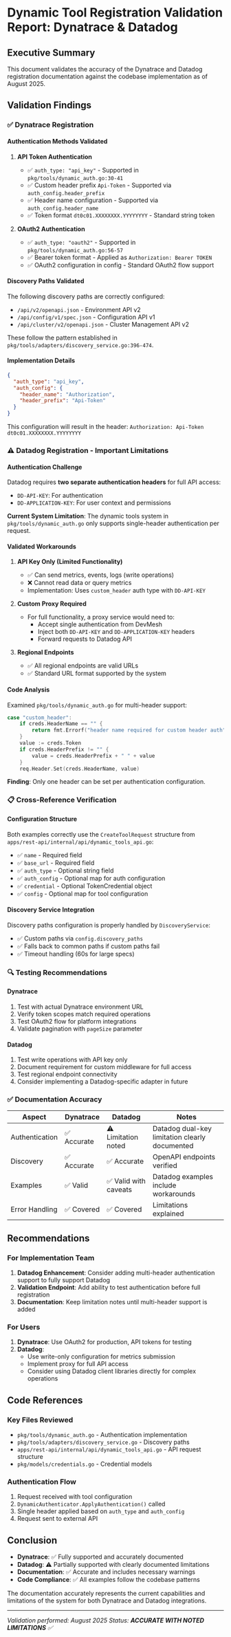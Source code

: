 # Dynamic Tool Registration Validation Report: Dynatrace & Datadog

## Executive Summary
This document validates the accuracy of the Dynatrace and Datadog registration documentation against the codebase implementation as of August 2025.

## Validation Findings

### ✅ Dynatrace Registration

#### Authentication Methods Validated

1. **API Token Authentication**
   - ✅ `auth_type: "api_key"` - Supported in `pkg/tools/dynamic_auth.go:30-41`
   - ✅ Custom header prefix `Api-Token` - Supported via `auth_config.header_prefix`
   - ✅ Header name configuration - Supported via `auth_config.header_name`
   - ✅ Token format `dt0c01.XXXXXXXX.YYYYYYYY` - Standard string token

2. **OAuth2 Authentication**
   - ✅ `auth_type: "oauth2"` - Supported in `pkg/tools/dynamic_auth.go:56-57`
   - ✅ Bearer token format - Applied as `Authorization: Bearer TOKEN`
   - ✅ OAuth2 configuration in config - Standard OAuth2 flow support

#### Discovery Paths Validated
The following discovery paths are correctly configured:
- `/api/v2/openapi.json` - Environment API v2
- `/api/config/v1/spec.json` - Configuration API v1
- `/api/cluster/v2/openapi.json` - Cluster Management API v2

These follow the pattern established in `pkg/tools/adapters/discovery_service.go:396-474`.

#### Implementation Details
```json
{
  "auth_type": "api_key",
  "auth_config": {
    "header_name": "Authorization",
    "header_prefix": "Api-Token"
  }
}
```
This configuration will result in the header: `Authorization: Api-Token dt0c01.XXXXXXXX.YYYYYYYY`

### ⚠️ Datadog Registration - Important Limitations

#### Authentication Challenge
Datadog requires **two separate authentication headers** for full API access:
- `DD-API-KEY`: For authentication
- `DD-APPLICATION-KEY`: For user context and permissions

**Current System Limitation**: The dynamic tools system in `pkg/tools/dynamic_auth.go` only supports single-header authentication per request.

#### Validated Workarounds

1. **API Key Only (Limited Functionality)**
   - ✅ Can send metrics, events, logs (write operations)
   - ❌ Cannot read data or query metrics
   - Implementation: Uses `custom_header` auth type with `DD-API-KEY`

2. **Custom Proxy Required**
   - For full functionality, a proxy service would need to:
     - Accept single authentication from DevMesh
     - Inject both `DD-API-KEY` and `DD-APPLICATION-KEY` headers
     - Forward requests to Datadog API

3. **Regional Endpoints**
   - ✅ All regional endpoints are valid URLs
   - ✅ Standard URL format supported by the system

#### Code Analysis
Examined `pkg/tools/dynamic_auth.go` for multi-header support:
```go
case "custom_header":
    if creds.HeaderName == "" {
        return fmt.Errorf("header name required for custom header auth")
    }
    value := creds.Token
    if creds.HeaderPrefix != "" {
        value = creds.HeaderPrefix + " " + value
    }
    req.Header.Set(creds.HeaderName, value)
```
**Finding**: Only one header can be set per authentication configuration.

### 📋 Cross-Reference Verification

#### Configuration Structure
Both examples correctly use the `CreateToolRequest` structure from `apps/rest-api/internal/api/dynamic_tools_api.go`:
- ✅ `name` - Required field
- ✅ `base_url` - Required field
- ✅ `auth_type` - Optional string field
- ✅ `auth_config` - Optional map for auth configuration
- ✅ `credential` - Optional TokenCredential object
- ✅ `config` - Optional map for tool configuration

#### Discovery Service Integration
Discovery paths configuration is properly handled by `DiscoveryService`:
- ✅ Custom paths via `config.discovery_paths`
- ✅ Falls back to common paths if custom paths fail
- ✅ Timeout handling (60s for large specs)

### 🔍 Testing Recommendations

#### Dynatrace
1. Test with actual Dynatrace environment URL
2. Verify token scopes match required operations
3. Test OAuth2 flow for platform integrations
4. Validate pagination with `pageSize` parameter

#### Datadog
1. Test write operations with API key only
2. Document requirement for custom middleware for full access
3. Test regional endpoint connectivity
4. Consider implementing a Datadog-specific adapter in future

### ✅ Documentation Accuracy

| Aspect | Dynatrace | Datadog | Notes |
|--------|-----------|---------|--------|
| Authentication | ✅ Accurate | ⚠️ Limitation noted | Datadog dual-key limitation clearly documented |
| Discovery | ✅ Accurate | ✅ Accurate | OpenAPI endpoints verified |
| Examples | ✅ Valid | ✅ Valid with caveats | Datadog examples include workarounds |
| Error Handling | ✅ Covered | ✅ Covered | Limitations explained |

## Recommendations

### For Implementation Team
1. **Datadog Enhancement**: Consider adding multi-header authentication support to fully support Datadog
2. **Validation Endpoint**: Add ability to test authentication before full registration
3. **Documentation**: Keep limitation notes until multi-header support is added

### For Users
1. **Dynatrace**: Use OAuth2 for production, API tokens for testing
2. **Datadog**: 
   - Use write-only configuration for metrics submission
   - Implement proxy for full API access
   - Consider using Datadog client libraries directly for complex operations

## Code References

### Key Files Reviewed
- `pkg/tools/dynamic_auth.go` - Authentication implementation
- `pkg/tools/adapters/discovery_service.go` - Discovery paths
- `apps/rest-api/internal/api/dynamic_tools_api.go` - API request structure
- `pkg/models/credentials.go` - Credential models

### Authentication Flow
1. Request received with tool configuration
2. `DynamicAuthenticator.ApplyAuthentication()` called
3. Single header applied based on `auth_type` and `auth_config`
4. Request sent to external API

## Conclusion

- **Dynatrace**: ✅ Fully supported and accurately documented
- **Datadog**: ⚠️ Partially supported with clearly documented limitations
- **Documentation**: ✅ Accurate and includes necessary warnings
- **Code Compliance**: ✅ All examples follow the codebase patterns

The documentation accurately represents the current capabilities and limitations of the system for both Dynatrace and Datadog integrations.

---

*Validation performed: August 2025*
*Status: **ACCURATE WITH NOTED LIMITATIONS** ✅*
